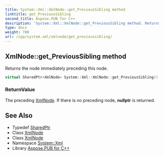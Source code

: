 ```yaml
---
title: System::Xml::XmlNode::get_PreviousSibling method
linktitle: get_PreviousSibling
second_title: Aspose.PUB for C++
description: 'System::Xml::XmlNode::get_PreviousSibling method. Returns the node immediately preceding this node in C++.'
type: docs
weight: 700
url: /cpp/system.xml/xmlnode/get_previoussibling/
---
```

## XmlNode::get_PreviousSibling method


Returns the node immediately preceding this node.

```cpp
virtual SharedPtr<XmlNode> System::Xml::XmlNode::get_PreviousSibling() final
```


### ReturnValue

The preceding [XmlNode](../). If there is no preceding node, **nullptr** is returned.

## See Also

* Typedef [SharedPtr](../../../system/sharedptr/)
* Class [XmlNode](../)
* Class [XmlNode](../)
* Namespace [System::Xml](../../)
* Library [Aspose.PUB for C++](../../../)

